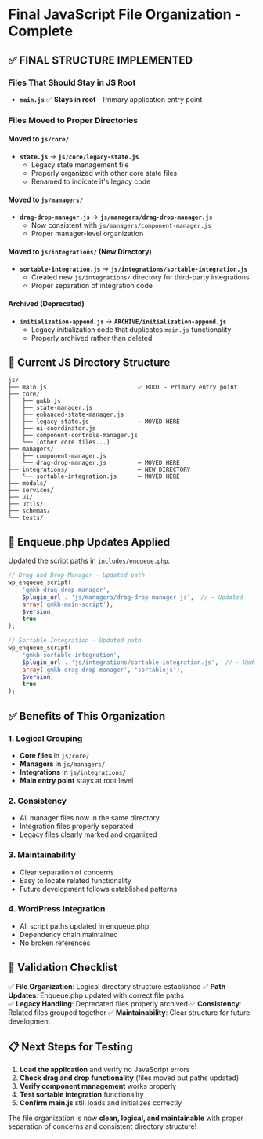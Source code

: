 # Final JavaScript File Organization - Complete

## ✅ **FINAL STRUCTURE IMPLEMENTED**

### **Files That Should Stay in JS Root**
- **`main.js`** ✅ **Stays in root** - Primary application entry point

### **Files Moved to Proper Directories**

#### **Moved to `js/core/`**
- **`state.js`** → **`js/core/legacy-state.js`**
  - Legacy state management file
  - Properly organized with other core state files
  - Renamed to indicate it's legacy code

#### **Moved to `js/managers/`**
- **`drag-drop-manager.js`** → **`js/managers/drag-drop-manager.js`**
  - Now consistent with `js/managers/component-manager.js`
  - Proper manager-level organization

#### **Moved to `js/integrations/`** (New Directory)
- **`sortable-integration.js`** → **`js/integrations/sortable-integration.js`**
  - Created new `js/integrations/` directory for third-party integrations
  - Proper separation of integration code

#### **Archived (Deprecated)**
- **`initialization-append.js`** → **`ARCHIVE/initialization-append.js`**
  - Legacy initialization code that duplicates `main.js` functionality
  - Properly archived rather than deleted

## 📁 **Current JS Directory Structure**

```
js/
├── main.js                          ✅ ROOT - Primary entry point
├── core/                           
│   ├── gmkb.js                     
│   ├── state-manager.js             
│   ├── enhanced-state-manager.js    
│   ├── legacy-state.js              ← MOVED HERE
│   ├── ui-coordinator.js            
│   ├── component-controls-manager.js
│   └── [other core files...]       
├── managers/                        
│   ├── component-manager.js         
│   └── drag-drop-manager.js         ← MOVED HERE
├── integrations/                    ← NEW DIRECTORY
│   └── sortable-integration.js      ← MOVED HERE
├── modals/                          
├── services/                        
├── ui/                             
├── utils/                          
├── schemas/                        
└── tests/                          
```

## 🔧 **Enqueue.php Updates Applied**

Updated the script paths in `includes/enqueue.php`:

```php
// Drag and Drop Manager - Updated path
wp_enqueue_script(
    'gmkb-drag-drop-manager',
    $plugin_url . 'js/managers/drag-drop-manager.js',  // ← Updated
    array('gmkb-main-script'),
    $version,
    true
);

// Sortable Integration - Updated path  
wp_enqueue_script(
    'gmkb-sortable-integration',
    $plugin_url . 'js/integrations/sortable-integration.js',  // ← Updated
    array('gmkb-drag-drop-manager', 'sortablejs'),
    $version,
    true
);
```

## ✅ **Benefits of This Organization**

### **1. Logical Grouping**
- **Core files** in `js/core/`
- **Managers** in `js/managers/` 
- **Integrations** in `js/integrations/`
- **Main entry point** stays at root level

### **2. Consistency**
- All manager files now in the same directory
- Integration files properly separated
- Legacy files clearly marked and organized

### **3. Maintainability**
- Clear separation of concerns
- Easy to locate related functionality
- Future development follows established patterns

### **4. WordPress Integration**
- All script paths updated in enqueue.php
- Dependency chain maintained
- No broken references

## 🎯 **Validation Checklist**

✅ **File Organization**: Logical directory structure established
✅ **Path Updates**: Enqueue.php updated with correct file paths  
✅ **Legacy Handling**: Deprecated files properly archived
✅ **Consistency**: Related files grouped together
✅ **Maintainability**: Clear structure for future development

## 📋 **Next Steps for Testing**

1. **Load the application** and verify no JavaScript errors
2. **Check drag and drop functionality** (files moved but paths updated)
3. **Verify component management** works properly
4. **Test sortable integration** functionality
5. **Confirm main.js** still loads and initializes correctly

The file organization is now **clean, logical, and maintainable** with proper separation of concerns and consistent directory structure!
